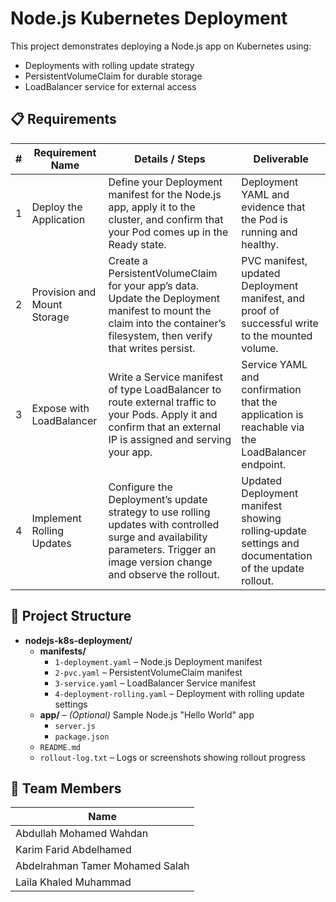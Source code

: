 # Node.js Kubernetes Deployment

This project demonstrates deploying a Node.js app on Kubernetes using:

- Deployments with rolling update strategy
- PersistentVolumeClaim for durable storage
- LoadBalancer service for external access


## 📋 Requirements

| #  | Requirement Name           | Details / Steps                                                                                                                                     | Deliverable                                                                                 |
|----|----------------------------|-----------------------------------------------------------------------------------------------------------------------------------------------------|---------------------------------------------------------------------------------------------|
| 1  | Deploy the Application     | Define your Deployment manifest for the Node.js app, apply it to the cluster, and confirm that your Pod comes up in the Ready state.               | Deployment YAML and evidence that the Pod is running and healthy.                          |
| 2  | Provision and Mount Storage| Create a PersistentVolumeClaim for your app’s data. Update the Deployment manifest to mount the claim into the container’s filesystem, then verify that writes persist. | PVC manifest, updated Deployment manifest, and proof of successful write to the mounted volume. |
| 3  | Expose with LoadBalancer   | Write a Service manifest of type LoadBalancer to route external traffic to your Pods. Apply it and confirm that an external IP is assigned and serving your app. | Service YAML and confirmation that the application is reachable via the LoadBalancer endpoint. |
| 4  | Implement Rolling Updates  | Configure the Deployment’s update strategy to use rolling updates with controlled surge and availability parameters. Trigger an image version change and observe the rollout. | Updated Deployment manifest showing rolling‑update settings and documentation of the update rollout. |

## 📁 Project Structure

- **nodejs-k8s-deployment/**
  - **manifests/**
    - `1-deployment.yaml` – Node.js Deployment manifest  
    - `2-pvc.yaml` – PersistentVolumeClaim manifest  
    - `3-service.yaml` – LoadBalancer Service manifest  
    - `4-deployment-rolling.yaml` – Deployment with rolling update settings  
  - **app/** – *(Optional)* Sample Node.js "Hello World" app  
    - `server.js`  
    - `package.json`  
  - `README.md`  
  - `rollout-log.txt` – Logs or screenshots showing rollout progress



## 👥 Team Members

| Name                         |
|------------------------------|
| Abdullah Mohamed Wahdan      |
| Karim Farid Abdelhamed       |
| Abdelrahman Tamer Mohamed Salah |
| Laila Khaled Muhammad        |
